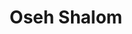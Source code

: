 ---
title: Oseh Shalom
recording_type: hymn
audio_path: /assets/music/religious/oseh-shalom.mp3
text_path: https://en.wikipedia.org/wiki/Shalom#In_expressions
---
